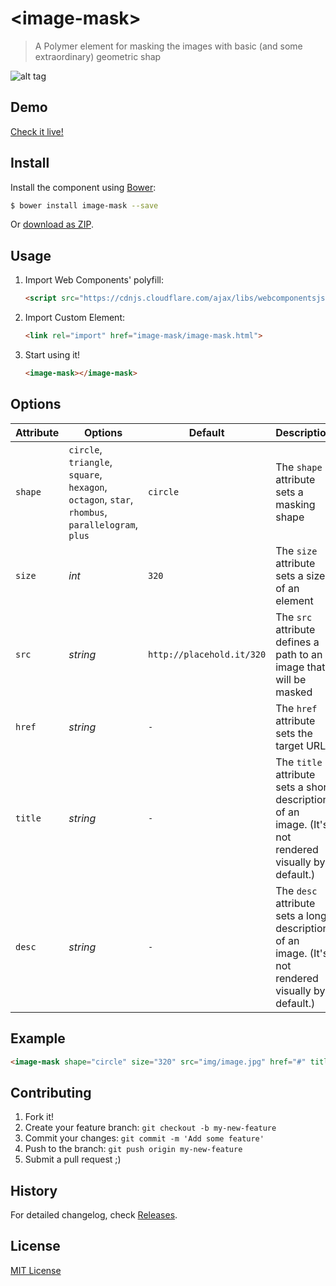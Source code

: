 # &lt;image-mask&gt;

> A Polymer element for masking the images with basic (and some extraordinary) geometric shap

![alt tag](http://www.hejty.com/github/image-mask-circle-320.png)

## Demo

[Check it live!](http://hejty.github.io/demos/image-mask/)

## Install

Install the component using [Bower](http://bower.io/):

```sh
$ bower install image-mask --save
```

Or [download as ZIP](https://github.com/hejty/image-mask/archive/master.zip).

## Usage

1. Import Web Components' polyfill:

    ```html
    <script src="https://cdnjs.cloudflare.com/ajax/libs/webcomponentsjs/0.7.7/webcomponents.min.js"></script>
    ```

2. Import Custom Element:

    ```html
    <link rel="import" href="image-mask/image-mask.html">
    ```

3. Start using it!

    ```html
    <image-mask></image-mask>
    ```

## Options

Attribute       | Options                                                                                                       | Default                      | Description
---             | ---                                                                                                           | ---                          | ---
`shape`         | `circle`, `triangle`, `square`, `hexagon`, `octagon`, `star`, `rhombus`, `parallelogram`, `plus`              | `circle`                     | The `shape` attribute sets a masking shape
`size`          | *int*                                                                                                         | `320`                        | The `size` attribute sets a size of an element
    `src`           | *string*                                                                                                  | `http://placehold.it/320`    | The `src` attribute defines a path to an image that will be masked
`href`          | *string*                                                                                                      | `-`                          | The `href` attribute sets the target URL
`title`         | *string*                                                                                                      | `-`                          | The `title` attribute sets a short description of an image. (It's not rendered visually by default.)
`desc`          | *string*                                                                                                      | `-`                          | The `desc` attribute sets a long description of an image. (It's not rendered visually by default.)

## Example

```html
<image-mask shape="circle" size="320" src="img/image.jpg" href="#" title="A short description of an image" desc="A long description of an image"></image-mask>
```

## Contributing

1. Fork it!
2. Create your feature branch: `git checkout -b my-new-feature`
3. Commit your changes: `git commit -m 'Add some feature'`
4. Push to the branch: `git push origin my-new-feature`
5. Submit a pull request ;)

## History

For detailed changelog, check [Releases](https://github.com/hejty/image-mask/releases).

## License

[MIT License](http://opensource.org/licenses/MIT)
